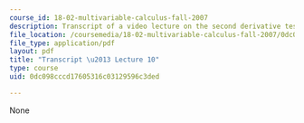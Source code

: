 ```yaml
---
course_id: 18-02-multivariable-calculus-fall-2007
description: Transcript of a video lecture on the second derivative test.
file_location: /coursemedia/18-02-multivariable-calculus-fall-2007/0dc098cccd17605316c03129596c3ded_18_022007L10.pdf
file_type: application/pdf
layout: pdf
title: "Transcript \u2013 Lecture 10"
type: course
uid: 0dc098cccd17605316c03129596c3ded

---
```

None